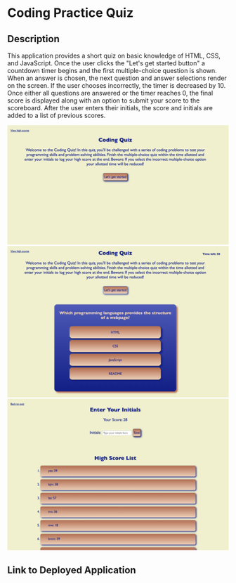 # Coding Practice Quiz

## Description

This application provides a short quiz on basic knowledge of HTML, CSS, and JavaScript. Once the user clicks the "Let's get started button" a countdown timer begins and the first multiple-choice question is shown. When an answer is chosen, the next question and answer selections render on the screen. If the user chooses incorrectly, the timer is decreased by 10. Once either all questions are answered or the timer reaches 0, the final score is displayed along with an option to submit your score to the scoreboard. After the user enters their initials, the score and initials are added to a list of previous scores.

![Alt text](<assets/images/Screenshot 2023-07-31 at 6.28.58 PM.png>)
![Alt text](<assets/images/Screenshot 2023-07-31 at 6.29.11 PM.png>)
![Alt text](<assets/images/Screenshot 2023-07-31 at 6.29.23 PM.png>)

## Link to Deployed Application